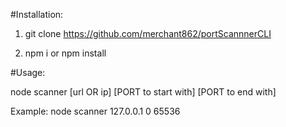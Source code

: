 #Installation:

1) git clone https://github.com/merchant862/portScannnerCLI

2) npm i or npm install

#Usage:

node scanner [url OR ip] [PORT to start with] [PORT to end with]

Example: node scanner 127.0.0.1 0 65536
